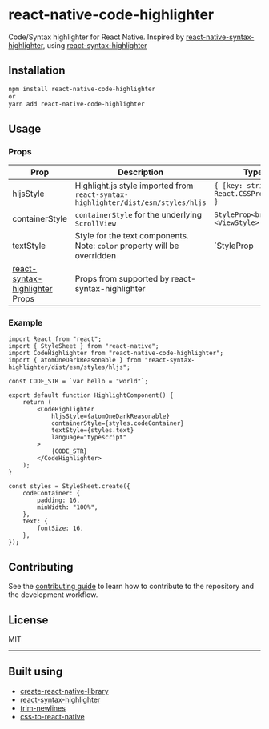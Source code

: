 # react-native-code-highlighter

Code/Syntax highlighter for React Native. Inspired by [react-native-syntax-highlighter](https://github.com/conorhastings/react-native-syntax-highlighter), using [react-syntax-highlighter](https://github.com/react-syntax-highlighter/react-syntax-highlighter)

## Installation

```sh
npm install react-native-code-highlighter
or
yarn add react-native-code-highlighter
```

## Usage

### Props
| Prop                                                                                                        	| Description                                                                      	| Type                                     	| Optional 	|
|-------------------------------------------------------------------------------------------------------------	|----------------------------------------------------------------------------------	|------------------------------------------	|----------	|
| hljsStyle                                                                                                   	| Highlight.js style imported from `react-syntax-highlighter/dist/esm/styles/hljs` 	| `{ [key: string]: React.CSSProperties }` 	| false    	|
| containerStyle                                                                                              	| `containerStyle` for the underlying `ScrollView`                                 	| `StyleProp<br><ViewStyle>`               	| true     	|
| textStyle                                                                                                   	| Style for the text components. Note: `color` property will be overridden         	| `StyleProp<TextStyle>                    	| true     	|
| [react-syntax-highlighter](https://github.com/react-syntax-highlighter/react-syntax-highlighter) Props 	      | Props from supported by react-syntax-highlighter                       	|                                          	          |          	|


### Example

```tsx
import React from "react";
import { StyleSheet } from "react-native";
import CodeHighlighter from "react-native-code-highlighter";
import { atomOneDarkReasonable } from "react-syntax-highlighter/dist/esm/styles/hljs";

const CODE_STR = `var hello = "world"`;

export default function HighlightComponent() {
	return (
		<CodeHighlighter
			hljsStyle={atomOneDarkReasonable}
			containerStyle={styles.codeContainer}
			textStyle={styles.text}
			language="typescript"
		>
			{CODE_STR}
		</CodeHighlighter>
	);
}

const styles = StyleSheet.create({
	codeContainer: {
		padding: 16,
		minWidth: "100%",
	},
	text: {
		fontSize: 16,
	},
});
```

## Contributing

See the [contributing guide](CONTRIBUTING.md) to learn how to contribute to the repository and the development workflow.

## License

MIT

---

## Built using
- [create-react-native-library](https://github.com/callstack/react-native-builder-bob)
- [react-syntax-highlighter](https://github.com/react-syntax-highlighter/react-syntax-highlighter)
- [trim-newlines](https://github.com/sindresorhus/trim-newlines)
- [css-to-react-native](https://github.com/styled-components/css-to-react-native)
